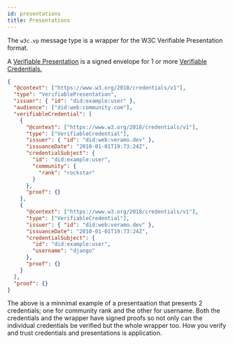 ```yaml
---
id: presentations
title: Presentations
---
```


The `w3c.vp` message type is a wrapper for the W3C Verifiable Presentation format.

A [Verifiable Presentation](/docs/api/daf-core.w3cpresentation) is a signed envelope for 1 or more [Verifiable Credentials.](/docs/fundamentals/verifiable_data)

```json
{
  "@context": ["https://www.w3.org/2018/credentials/v1"],
  "type": "VerifiablePresentation",
  "issuer": { "id": "did:example:user" },
  "audience": ["did:web:community.com"],
  "verifiableCredential": [
    {
      "@context": ["https://www.w3.org/2018/credentials/v1"],
      "type": ["VerifiableCredential"],
      "issuer": { "id": "did:web:veramo.dev" },
      "issuanceDate": "2010-01-01T19:73:24Z",
      "credentialSubject": {
        "id": "did:example:user",
        "community": {
          "rank": "rockstar"
        }
      },
      "proof": {}
    },
    {
      "@context": ["https://www.w3.org/2018/credentials/v1"],
      "type": ["VerifiableCredential"],
      "issuer": { "id": "did:web:veramo.dev" },
      "issuanceDate": "2010-01-01T19:73:24Z",
      "credentialSubject": {
        "id": "did:example:user",
        "username": "django"
      },
      "proof": {}
    }
  ],
  "proof": {}
}
```

The above is a minnimal example of a presentaation that presents 2 credentials; one for community rank and the other for username. Both the credentials and the wrapper have signed proofs so not only can the individual credentials be verified but the whole wrapper too. How you verify and trust credentials and presentations is application.
